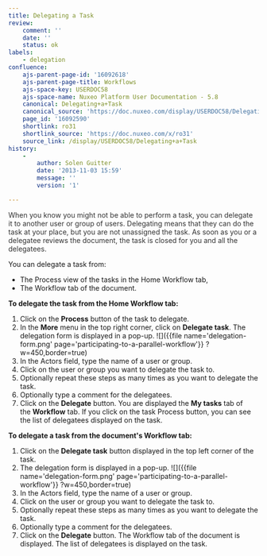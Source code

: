 ```yaml
---
title: Delegating a Task
review:
    comment: ''
    date: ''
    status: ok
labels:
    - delegation
confluence:
    ajs-parent-page-id: '16092618'
    ajs-parent-page-title: Workflows
    ajs-space-key: USERDOC58
    ajs-space-name: Nuxeo Platform User Documentation - 5.8
    canonical: Delegating+a+Task
    canonical_source: 'https://doc.nuxeo.com/display/USERDOC58/Delegating+a+Task'
    page_id: '16092590'
    shortlink: ro31
    shortlink_source: 'https://doc.nuxeo.com/x/ro31'
    source_link: /display/USERDOC58/Delegating+a+Task
history:
    - 
        author: Solen Guitter
        date: '2013-11-03 15:59'
        message: ''
        version: '1'

---
```

<span style="color: rgb(51,51,51);">When you know you might not be able to perform a task, you can delegate it to another user or group of users. Delegating means that they can do the task at your place, but you are not unassigned the task. As soon as you or a delegatee reviews the document, the task is closed for you and all the delegatees.</span>

You can delegate a task from:

*   The Process view of the tasks in the Home Workflow tab,
*   The Workflow tab of the document.

**To delegate the task from the Home Workflow tab:**

1.  Click on the&nbsp;**Process**&nbsp;button of the task to delegate.
2.  In the&nbsp;**More**&nbsp;menu in the top right corner, click on&nbsp;**Delegate task**.
    The delegation form is displayed in a pop-up.
    ![]({{file name='delegation-form.png' page='participating-to-a-parallel-workflow'}} ?w=450,border=true)
3.  In the Actors field, type the name of a user or group.
4.  Click on the user or group you want to delegate the task to.
5.  Optionally repeat these steps as many times as you want to delegate the task.
6.  Optionally type a comment for the delegatees.
7.  Click on the&nbsp;**Delegate**&nbsp;button.
    You are displayed the&nbsp;**My tasks**&nbsp;tab of the&nbsp;**Workflow**&nbsp;tab.
    If you click on the task Process button, you can see the list of delegatees displayed on the task.

**To delegate a task from the document's Workflow tab:**

1.  Click on the&nbsp;**Delegate task**&nbsp;button displayed in the top left corner of the task.
2.  The delegation form is displayed in a pop-up.
    ![]({{file name='delegation-form.png' page='participating-to-a-parallel-workflow'}} ?w=450,border=true)
3.  In the Actors field, type the name of a user or group.
4.  Click on the user or group you want to delegate the task to.
5.  Optionally repeat these steps as many times as you want to delegate the task.
6.  Optionally type a comment for the delegatees.
7.  Click on the&nbsp;**Delegate**&nbsp;button.
    The Workflow tab of the document is displayed. The list of delegatees is displayed on the task.